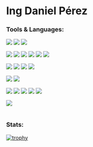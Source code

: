 # Ing Daniel Pérez

### Tools & Languages:

![](https://img.shields.io/badge/OS-Linux-informational?style=flat&logo=linux&logoColor=white&color=3572A5)
![](https://img.shields.io/badge/OS-Android-informational?style=flat&logo=Android&logoColor=white&color=3572A5)
![](https://img.shields.io/badge/OS-Windows-informational?style=flat&logo=windows&logoColor=white&color=3572A5)

![](https://img.shields.io/badge/IDE-PyCharm-informational?style=flat&logo=pycharm&logoColor=white&color=3572A5)
![](https://img.shields.io/badge/IDE-CLion-informational?style=flat&logo=clion&logoColor=white&color=3572A5)
![](https://img.shields.io/badge/IDE-IntelliJ-informational?style=flat&logo=intellijidea&logoColor=white&color=3572A5)
![](https://img.shields.io/badge/IDE-SublimeText-informational?style=flat&logo=sublimetext&logoColor=white&color=3572A5)
![](https://img.shields.io/badge/IDE-VS_Code-informational?style=flat&logo=visualstudiocode&logoColor=white&color=3572A5)
![](https://img.shields.io/badge/IDE-Jupyter-informational?style=flat&logo=jupyter&logoColor=white&color=3572A5)

![](https://img.shields.io/badge/Code-Python-informational?style=flat&logo=python&logoColor=white&color=3572A5)
![](https://img.shields.io/badge/Code-Java-informational?style=flat&logo=java&logoColor=white&color=3572A5)
![](https://img.shields.io/badge/Code-c-informational?style=flat&logo=c&logoColor=white&color=3572A5)
![](https://img.shields.io/badge/Code-cplusplus-informational?style=flat&logo=cplusplus&logoColor=white&color=3572A5)

![](https://img.shields.io/badge/Tool-Git-informational?style=flat&logo=Git&logoColor=white&color=3572A5)
![](https://img.shields.io/badge/Tool-GitHub-informational?style=flat&logo=github&logoColor=white&color=3572A5)

![](https://img.shields.io/badge/Code-SQL-informational?style=flat&logo=sql&logoColor=white&color=3572A5)
![](https://img.shields.io/badge/Code-NoSQL-informational?style=flat&logo=nosql&logoColor=white&color=3572A5)
![](https://img.shields.io/badge/Tool-SQLite-informational?style=flat&logo=sqlite&logoColor=white&color=3572A5)
![](https://img.shields.io/badge/Tool-MySQL-informational?style=flat&logo=mysql&logoColor=white&color=3572A5)
![](https://img.shields.io/badge/Tool-PostgreSQL-informational?style=flat&logo=postgresql&logoColor=white&color=3572A5)

![](https://img.shields.io/badge/Typesetting-Markdown-informational?style=flat&logo=markdown&logoColor=white&color=3572A5)
<br />
<br />
### Stats:
[![trophy](https://github-profile-trophy.vercel.app/?username=ingdperez)](https://github.com/ryo-ma/github-profile-trophy)

